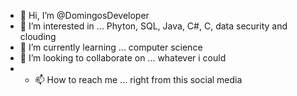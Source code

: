 - 👋 Hi, I’m @DomingosDeveloper
- 👀 I’m interested in ... Phyton, SQL, Java, C#, C, data security and clouding
- 🌱 I’m currently learning ... computer science 
- 💞️ I’m looking to collaborate on ... whatever i could
- - 📫 How to reach me ... right from this social media
